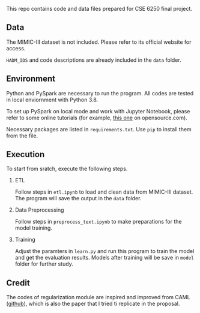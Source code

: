 This repo contains code and data files prepared for CSE 6250 final project.



## Data

The MIMIC-III dataset is not included. Please refer to its official website for access. 

`HADM_IDS` and code descriptions are already included in the `data` folder.



## Environment

Python and PySpark are necessary to run the program. All codes are tested in local enviornment with Python 3.8.



To set up PySpark on local mode and work with Jupyter Notebook, please refer to some online tutorials (for example, [this one](https://opensource.com/article/18/11/pyspark-jupyter-notebook) on opensource.com).



Necessary packages are listed in `requirements.txt`. Use `pip` to install them from the file.

## Execution

To start from sratch, execute the following steps.

1. ETL

   Follow steps in `etl.ipynb` to load and clean data from MIMIC-III dataset. The program will save the output in the `data` folder.

2. Data Preprocessing

   Follow steps in `preprocess_text.ipynb` to make preparations for the model training.

3. Training

   Adjust the paramters in `learn.py` and run this program to train the model and get the evaluation results. Models after training will be save in `model` folder for further study.

## Credit

The codes of regularization module are inspired and improved from CAML ([github](https://github.com/jamesmullenbach/caml-mimic)), which is also the paper that I tried ti replicate in the proposal.
